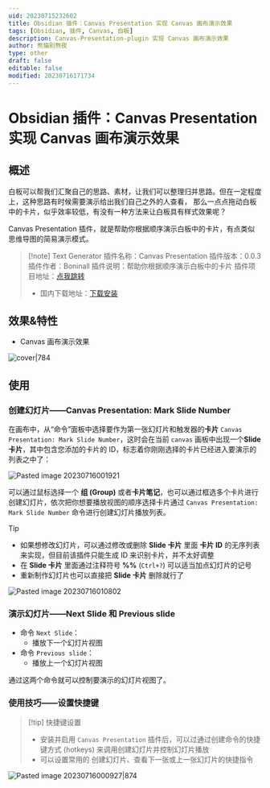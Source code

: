 ```yaml
---
uid: 20230715232602
title: Obsidian 插件：Canvas Presentation 实现 Canvas 画布演示效果
tags: [Obsidian, 插件, Canvas, 白板]
description: Canvas-Presentation-plugin 实现 Canvas 画布演示效果
author: 熊猫别熬夜
type: other
draft: false
editable: false
modified: 20230716171734
---
```


# Obsidian 插件：Canvas Presentation 实现 Canvas 画布演示效果

## 概述

白板可以帮我们汇聚自己的思路、素材，让我们可以整理归并思路。但在一定程度上，这种思路有时候需要演示给出我们自己之外的人查看， 那么一点点拖动白板中的卡片，似乎效率较低，有没有一种方法来让白板具有样式效果呢？

Canvas Presentation 插件，就是帮助你根据顺序演示白板中的卡片，有点类似思维导图的简易演示模式。

> [!note] Text Generator
> 插件名称：Canvas Presentation
> 插件版本：0.0.3
> 插件作者：Boninall
> 插件说明：帮助你根据顺序演示白板中的卡片
> 插件项目地址：[点我跳转](https://github.com/Quorafind/Obsidian-Canvas-Presentation)
> - 国内下载地址：[下载安装](https://pkmer.cn/products/plugin/pluginMarket/?canvas-presentation)

## 效果&特性

- Canvas 画布演示效果

![cover|784](https://cdn.pkmer.cn/images/230716%20010511.gif!pkmer)

## 使用

### 创建幻灯片——Canvas Presentation: Mark Slide Number

在画布中，从“命令”面板中选择要作为第一张幻灯片和触发器的**卡片** `Canvas Presentation: Mark Slide Number`，这时会在当前 `canvas` 画板中出现一个**Slide 卡片**，其中包含您添加的卡片的 ID，标志着你刚刚选择的卡片已经进入要演示的列表之中了：

![Pasted image 20230716001921](https://cdn.pkmer.cn/images/Pasted%20image%2020230716001921.png!pkmer)

可以通过鼠标选择一个 **组 (Group)** 或者**卡片笔记**，也可以通过框选多个卡片进行创建幻灯片，依次把你想要播放视图的顺序选择卡片通过 `Canvas Presentation: Mark Slide Number` 命令进行创建幻灯片播放列表。

> [!Tip]
> - 如果想修改幻灯片，可以通过修改或删除 **Slide 卡片** 里面 **卡片 ID** 的无序列表来实现，但目前该插件只能生成 ID 来识别卡片，并不太好调整
> - 在 **Slide 卡片** 里面通过注释符号 **\%\%** (`Ctrl+?`) 可以适当加点幻灯片的记号
> - 重新制作幻灯片也可以直接把 **Slide 卡片** 删除就行了

 ![Pasted image 20230716010802](https://cdn.pkmer.cn/images/Pasted%20image%2020230716010802.png!pkmer)

### 演示幻灯片——Next Slide 和 Previous slide

- 命令 `Next Slide`：
	- 播放下一个幻灯片视图
- 命令 `Previous slide`：
	- 播放上一个幻灯片视图

通过这两个命令就可以控制要演示的幻灯片视图了。

### 使用技巧——设置快捷键

> [!tip] 快捷键设置
> - 安装并启用 `Canvas Presentation` 插件后，可以过通过创建命令的快捷键方式 (hotkeys) 来调用创建幻灯片并控制幻灯片播放
> - 可以设置常用的 创建幻灯片、查看下一张或上一张幻灯片的快捷指令

![Pasted image 20230716000927|874](https://cdn.pkmer.cn/images/Pasted%20image%2020230716000927.png!pkmer)
